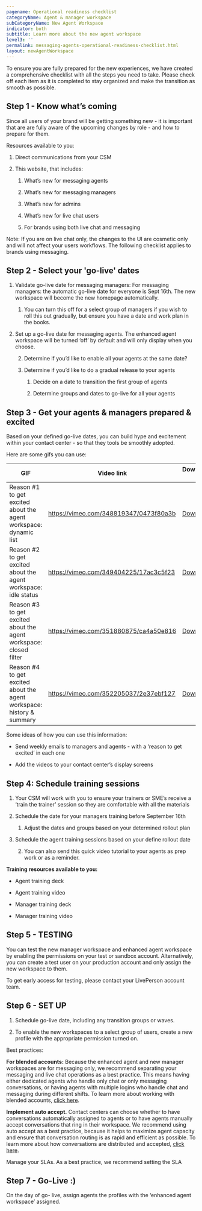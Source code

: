 ```yaml
---
pagename: Operational readiness checklist
categoryName: Agent & manager workspace
subCategoryName: New Agent Workspace
indicator: both
subtitle: Learn more about the new agent workspace
level3: ''
permalink: messaging-agents-operational-readiness-checklist.html
layout: newAgentWorkspace
---
```


To ensure you are fully prepared for the new experiences, we have created a comprehensive checklist with all the steps you need to take. Please check off each item as it is completed to stay organized and make the transition as smooth as possible.

## Step 1 - Know what’s coming

Since all users of your brand will be getting something new - it is important that are are fully aware of the upcoming changes by role - and how to prepare for them.

Resources available to you:

1. Direct communications from your CSM

2. This website, that includes:

    1. What’s new for messaging agents

    2. What’s new for messaging managers

    3. What’s new for admins

    4. What’s new for live chat users

    5. For brands using both live chat and messaging

Note: If you are on live chat only, the changes to the UI are cosmetic only and will not affect your users workflows. The following checklist applies to brands using messaging.

## Step 2 - Select your 'go-live' dates

1. Validate go-live date for messaging managers: For messaging managers: the automatic go-live date for everyone is Sept 16th. The new workspace will become the new homepage automatically.

    1. You can turn this off for a select group of managers if you wish to roll this out gradually, but ensure you have a date and work plan in the books.

2. Set up a go-live date for messaging agents. The enhanced agent workspace will be turned ‘off’ by default and will only display when you choose.

    2. Determine if you’d like to enable all your agents at the same date?

    3. Determine if you’d like to do a gradual release to your agents

        1. Decide on a date to transition the first group of agents

        2. Determine groups and dates to go-live for all your agents  

## Step 3 - Get your agents & managers prepared & excited

Based on your defined go-live dates, you can build hype and excitement within your contact center - so that they tools be smoothly adopted.

Here are some gifs you can use:

<table>
<thead>
  <tr>
    <th>GIF</th>
    <th>Video link</th>
    <th>Downloadable link</th>
  </tr>
</thead>
<tbody>
  <tr>
    <td>Reason #1 to get excited about the agent workspace: dynamic list</td>
    <td><a href="https://vimeo.com/348819347/0473f80a3b">https://vimeo.com/348819347/0473f80a3b</a></td>
    <td><a href="https://knowledge.liveperson.com/img/reason1.gif" download="dynamic-list">Download GIF</a></td>
  </tr>
  <tr>
    <td>Reason #2 to get excited about the agent workspace: idle status</td>
    <td><a href="https://vimeo.com/349404225/17ac3c5f23">https://vimeo.com/349404225/17ac3c5f23</a></td>
    <td><a href="https://knowledge.liveperson.com/img/reason2.gif" download="idle-status">Download GIF</a></td>
  </tr>
  <tr>
    <td>Reason #3 to get excited about the agent workspace: closed filter</td>
    <td><a href="https://vimeo.com/351880875/ca4a50e816">https://vimeo.com/351880875/ca4a50e816</a></td>
    <td><a href="https://knowledge.liveperson.com/img/reason3.gif" download="closed-filter">Download GIF</a></td>
  </tr>
  <tr>
    <td>Reason #4 to get excited about the agent workspace: history & summary</td>
    <td><a href="https://vimeo.com/352205037/2e37ebf127">https://vimeo.com/352205037/2e37ebf127</a></td>
    <td><a href="https://knowledge.liveperson.com/img/reason4.gif" download="history-summary">Download GIF</a></td>
  </tr>
</tbody>
</table>


Some ideas of how you can use this information:

* Send weekly emails to managers and agents - with a ‘reason to get excited’ in each one

* Add the videos to your contact center’s display screens

## Step 4: Schedule training sessions

1. Your CSM will work with you to ensure your trainers or SME’s receive a ‘train the trainer’ session so they are comfortable with all the materials

2. Schedule the date for your managers training before September 16th

    1. Adjust the dates and groups based on your determined rollout plan

3. Schedule the agent training sessions based on your define rollout date

    2. You can also send this quick video tutorial to your agents as prep work or as a reminder.

**Training resources available to you:**

* Agent training deck

* Agent training video

* Manager training deck

* Manager training video

## Step 5 - TESTING

You can test the new manager workspace and enhanced agent workspace by enabling the permissions on your test or sandbox account.  Alternatively, you can create a test user on your production account and only assign the new workspace to them.

To get early access for testing, please contact your LivePerson account team.

## Step 6 - SET UP

1. Schedule go-live date, including any transition groups or waves.

2. To enable the new workspaces to a select group of users, create a new profile with the appropriate permission turned on.

Best practices:

**For blended accounts:** Because the enhanced agent and new manager workspaces are for messaging only, we recommend separating your messaging and live chat operations as a best practice. This means having either dedicated agents who handle only chat or only messaging conversations, or having agents with multiple logins who handle chat and messaging during different shifts. To learn more about working with blended accounts, [click here](https://knowledge.liveperson.com/messaging-agents-blended-accounts.html).

**Implement auto accept.** Contact centers can choose whether to have conversations automatically assigned to agents or to have agents manually accept conversations that ring in their workspace. We recommend using auto accept as a best practice, because it helps to maximize agent capacity and ensure that conversation routing is as rapid and efficient as possible. To learn more about how conversations are distributed and accepted, [click here](https://knowledge.liveperson.com/contact-center-management-messaging-operations-automatic-messages-automatic-conversation-distribution.html#accepting-a-conversation).

Manage your SLAs. As a best practice, we recommend setting the SLA

## Step 7 - Go-Live :)

On the day of go- live, assign agents the profiles with the ‘enhanced agent workspace’ assigned.
